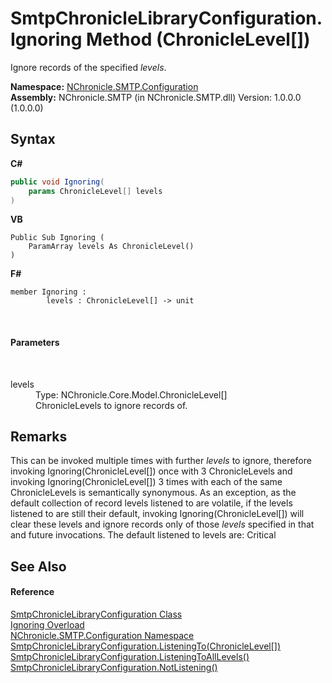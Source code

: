 # SmtpChronicleLibraryConfiguration.Ignoring Method (ChronicleLevel[])
 

Ignore records of the specified *levels*.

**Namespace:**&nbsp;<a href="N_NChronicle_SMTP_Configuration.md">NChronicle.SMTP.Configuration</a><br />**Assembly:**&nbsp;NChronicle.SMTP (in NChronicle.SMTP.dll) Version: 1.0.0.0 (1.0.0.0)

## Syntax

**C#**<br />
``` C#
public void Ignoring(
	params ChronicleLevel[] levels
)
```

**VB**<br />
``` VB
Public Sub Ignoring ( 
	ParamArray levels As ChronicleLevel()
)
```

**F#**<br />
``` F#
member Ignoring : 
        levels : ChronicleLevel[] -> unit 

```

<br />

#### Parameters
&nbsp;<dl><dt>levels</dt><dd>Type: NChronicle.Core.Model.ChronicleLevel[]<br />ChronicleLevels to ignore records of.</dd></dl>

## Remarks
This can be invoked multiple times with further *levels* to ignore, therefore invoking Ignoring(ChronicleLevel[]) once with 3 ChronicleLevels and invoking Ignoring(ChronicleLevel[]) 3 times with each of the same ChronicleLevels is semantically synonymous. As an exception, as the default collection of record levels listened to are volatile, if the levels listened to are still their default, invoking Ignoring(ChronicleLevel[]) will clear these levels and ignore records only of those *levels* specified in that and future invocations. The default listened to levels are: Critical

## See Also


#### Reference
<a href="T_NChronicle_SMTP_Configuration_SmtpChronicleLibraryConfiguration.md">SmtpChronicleLibraryConfiguration Class</a><br /><a href="Overload_NChronicle_SMTP_Configuration_SmtpChronicleLibraryConfiguration_Ignoring.md">Ignoring Overload</a><br /><a href="N_NChronicle_SMTP_Configuration.md">NChronicle.SMTP.Configuration Namespace</a><br /><a href="M_NChronicle_SMTP_Configuration_SmtpChronicleLibraryConfiguration_ListeningTo.md">SmtpChronicleLibraryConfiguration.ListeningTo(ChronicleLevel[])</a><br /><a href="M_NChronicle_SMTP_Configuration_SmtpChronicleLibraryConfiguration_ListeningToAllLevels.md">SmtpChronicleLibraryConfiguration.ListeningToAllLevels()</a><br /><a href="M_NChronicle_SMTP_Configuration_SmtpChronicleLibraryConfiguration_NotListening.md">SmtpChronicleLibraryConfiguration.NotListening()</a><br />
